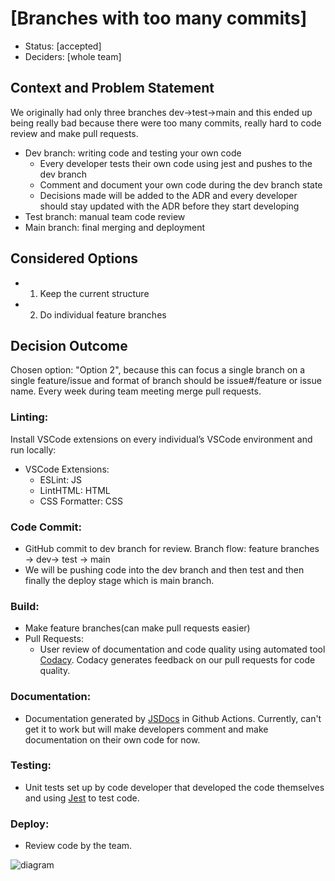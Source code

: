 # [Branches with too many commits]

* Status: [accepted]
* Deciders: [whole team] 

## Context and Problem Statement

We originally had only three branches dev->test->main and this ended up being really bad because there were too many commits, really hard to code review and make pull requests.
- Dev branch: writing code and testing your own code
  - Every developer tests their own code using jest and pushes to the dev branch
  - Comment and document your own code during the dev branch state
  - Decisions made will be added to the ADR and every developer should stay updated with the ADR before they start developing
- Test branch: manual team code review
- Main branch: final merging and deployment

## Considered Options

* 1. Keep the current structure
* 2. Do individual feature branches


## Decision Outcome

Chosen option: "Option 2", because this can focus a single branch on a single feature/issue and format of branch should be issue#/feature or issue name.
Every week during team meeting merge pull requests.

### Linting:
Install VSCode extensions on every individual’s VSCode environment and run locally:
 - VSCode Extensions:
   - ESLint: JS
   - LintHTML: HTML
   - CSS Formatter: CSS

### Code Commit: 
  - GitHub commit to dev branch for review. Branch flow: feature branches -> dev-> test -> main
  - We will be pushing code into the dev branch and then test and then finally the deploy stage which is main branch.

### Build:
  - Make feature branches(can make pull requests easier)
  - Pull Requests:
    -  User review of documentation and code quality using automated tool [Codacy](https://www.codacy.com/product). Codacy generates feedback on our pull requests for code quality.

### Documentation:
  - Documentation generated by [JSDocs](https://jsdoc.app/) in Github Actions. Currently, can't get it to work but will make developers comment and make documentation on their own code for now.

### Testing:
  - Unit tests set up by code developer that developed the code themselves and using [Jest](https://jestjs.io/) to test code.

### Deploy:
  - Review code by  the team.

![diagram](https://github.com/emmorris1100/cse110-w21-group32/blob/main/specs/sys_diagrams/Splice%20-%20CI_CD%20Pipeline.jpg)

